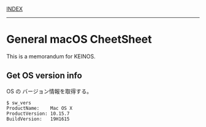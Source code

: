 <!-- markdownlint-disable MD041 MD010-->
[INDEX](../)

---

# General macOS CheetSheet

This is a memorandum for KEINOS.

## Get OS version info

OS の バージョン情報を取得する。

```shellsession
$ sw_vers
ProductName:	Mac OS X
ProductVersion:	10.15.7
BuildVersion:	19H1615
```

